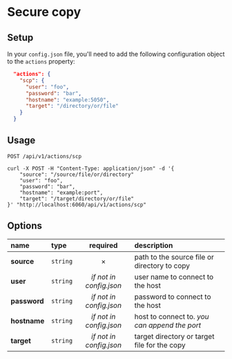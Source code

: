 # Secure copy

## Setup

In your `config.json` file, you'll need to add the following configuration object to the `actions` property:

```json
  "actions": {
    "scp": {
      "user": "foo",
      "password": "bar",
      "hostname": "example:5050",
      "target": "/directory/or/file"
    }
  }
```

## Usage

`POST /api/v1/actions/scp`

```cURL
curl -X POST -H "Content-Type: application/json" -d '{
	"source": "/source/file/or/directory"
	"user": "foo",
	"password": "bar",
	"hostname": "example:port",
	"target": "/target/directory/or/file"
}' "http://localhost:6060/api/v1/actions/scp"
```

## Options

|name|type|required|description|
|:---|:---|:---:|:---|
|**source**|`string`|&times;|path to the source file or directory to copy|
|**user**|`string`|_if not in config.json_|user name to connect to the host|
|**password**|`string`|_if not in config.json_|password to connect to the host|
|**hostname**|`string`|_if not in config.json_|host to connect to. _you can append the port_|
|**target**|`string`|_if not in config.json_|target directory or target file for the copy|
